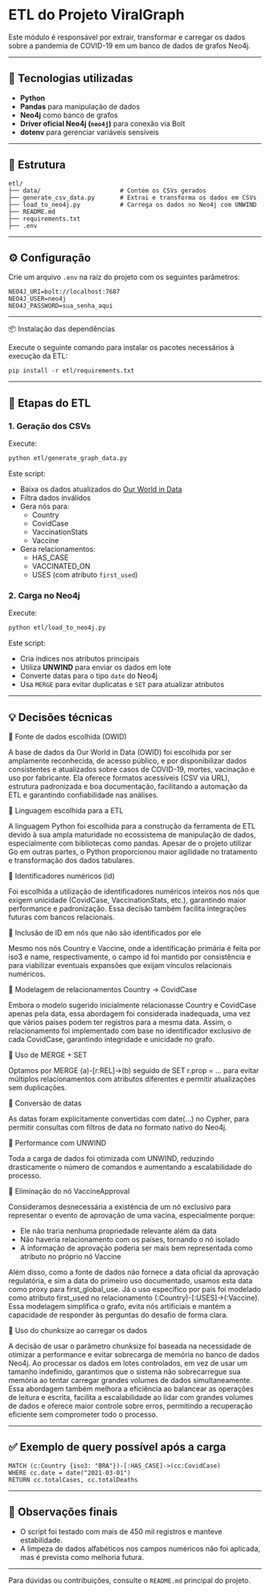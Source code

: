 # ETL do Projeto ViralGraph

Este módulo é responsável por extrair, transformar e carregar os dados sobre a pandemia de COVID-19 em um banco de dados de grafos Neo4j. 

---

## 🔧 Tecnologias utilizadas

- **Python**
- **Pandas** para manipulação de dados
- **Neo4j** como banco de grafos
- **Driver oficial Neo4j (`neo4j`)** para conexão via Bolt
- **dotenv** para gerenciar variáveis sensíveis

---

## 📁 Estrutura

```
etl/
├── data/                      # Contém os CSVs gerados
├── generate_csv_data.py       # Extrai e transforma os dados em CSVs
├── load_to_neo4j.py           # Carrega os dados no Neo4j com UNWIND
├── README.md
├── requirements.txt
├── .env
```

---

## ⚙️ Configuração

Crie um arquivo `.env` na raiz do projeto com os seguintes parâmetros:

```
NEO4J_URI=bolt://localhost:7687
NEO4J_USER=neo4j
NEO4J_PASSWORD=sua_senha_aqui
```

---

📦 Instalação das dependências

Execute o seguinte comando para instalar os pacotes necessários à execução da ETL:

```
pip install -r etl/requirements.txt
```

---

## 🚀 Etapas do ETL

### 1. Geração dos CSVs

Execute:
```bash
python etl/generate_graph_data.py
```

Este script:
- Baixa os dados atualizados do [Our World in Data](https://ourworldindata.org/covid-vaccinations)
- Filtra dados inválidos
- Gera nós para:
  - Country
  - CovidCase
  - VaccinationStats
  - Vaccine
- Gera relacionamentos:
  - HAS_CASE
  - VACCINATED_ON
  - USES (com atributo `first_used`)

### 2. Carga no Neo4j

Execute:
```bash
python etl/load_to_neo4j.py
```

Este script:
- Cria índices nos atributos principais
- Utiliza **UNWIND** para enviar os dados em lote
- Converte datas para o tipo `date` do Neo4j
- Usa `MERGE` para evitar duplicatas e `SET` para atualizar atributos

---

## 💡 Decisões técnicas

🔸 Fonte de dados escolhida (OWID)

A base de dados da Our World in Data (OWID) foi escolhida por ser amplamente reconhecida, de acesso público, e por disponibilizar dados consistentes e atualizados sobre casos de COVID-19, mortes, vacinação e uso por fabricante. Ela oferece formatos acessíveis (CSV via URL), estrutura padronizada e boa documentação, facilitando a automação da ETL e garantindo confiabilidade nas análises.

🔸 Linguagem escolhida para a ETL

A linguagem Python foi escolhida para a construção da ferramenta de ETL devido à sua ampla maturidade no ecossistema de manipulação de dados, especialmente com bibliotecas como pandas. Apesar de o projeto utilizar Go em outras partes, o Python proporcionou maior agilidade no tratamento e transformação dos dados tabulares.

🔸 Identificadores numéricos (id)

Foi escolhida a utilização de identificadores numéricos inteiros nos nós que exigem unicidade (CovidCase, VaccinationStats, etc.), garantindo maior performance e padronização. Essa decisão também facilita integrações futuras com bancos relacionais.

🔸 Inclusão de ID em nós que não são identificados por ele

Mesmo nos nós Country e Vaccine, onde a identificação primária é feita por iso3 e name, respectivamente, o campo id foi mantido por consistência e para viabilizar eventuais expansões que exijam vínculos relacionais numéricos.

🔸 Modelagem de relacionamentos Country → CovidCase

Embora o modelo sugerido inicialmente relacionasse Country e CovidCase apenas pela data, essa abordagem foi considerada inadequada, uma vez que vários países podem ter registros para a mesma data. Assim, o relacionamento foi implementado com base no identificador exclusivo de cada CovidCase, garantindo integridade e unicidade no grafo.

🔸 Uso de MERGE + SET

Optamos por MERGE (a)-[r:REL]->(b) seguido de SET r.prop = ... para evitar múltiplos relacionamentos com atributos diferentes e permitir atualizações sem duplicações.

🔸 Conversão de datas

As datas foram explicitamente convertidas com date(...) no Cypher, para permitir consultas com filtros de data no formato nativo do Neo4j.

🔸 Performance com UNWIND

Toda a carga de dados foi otimizada com UNWIND, reduzindo drasticamente o número de comandos e aumentando a escalabilidade do processo.

🔸 Eliminação do nó VaccineApproval

Consideramos desnecessária a existência de um nó exclusivo para representar o evento de aprovação de uma vacina, especialmente porque:

- Ele não traria nenhuma propriedade relevante além da data
- Não haveria relacionamento com os países, tornando o nó isolado
- A informação de aprovação poderia ser mais bem representada como atributo no próprio nó Vaccine

Além disso, como a fonte de dados não fornece a data oficial da aprovação regulatória, e sim a data do primeiro uso documentado, usamos esta data como proxy para first_global_use. Já o uso específico por país foi modelado como atributo first_used no relacionamento (:Country)-[:USES]->(:Vaccine).
Essa modelagem simplifica o grafo, evita nós artificiais e mantém a capacidade de responder às perguntas do desafio de forma clara.

🔸 Uso do chunksize ao carregar os dados

A decisão de usar o parâmetro chunksize foi baseada na necessidade de otimizar a performance e evitar sobrecarga de memória no banco de dados Neo4j. Ao processar os dados em lotes controlados, em vez de usar um tamanho indefinido, garantimos que o sistema não sobrecarregue sua memória ao tentar carregar grandes volumes de dados simultaneamente. Essa abordagem também melhora a eficiência ao balancear as operações de leitura e escrita, facilita a escalabilidade ao lidar com grandes volumes de dados e oferece maior controle sobre erros, permitindo a recuperação eficiente sem comprometer todo o processo.

---

## ✅ Exemplo de query possível após a carga

```cypher
MATCH (c:Country {iso3: "BRA"})-[:HAS_CASE]->(cc:CovidCase)
WHERE cc.date = date("2021-03-01")
RETURN cc.totalCases, cc.totalDeaths
```

---

## 📌 Observações finais

- O script foi testado com mais de 450 mil registros e manteve estabilidade.
- A limpeza de dados alfabéticos nos campos numéricos não foi aplicada, mas é prevista como melhoria futura.

---

Para dúvidas ou contribuições, consulte o `README.md` principal do projeto.
